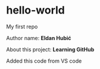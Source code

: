 # hello-world
My first repo

Author name: **Eldan Hubić**

About this project: **Learning GitHub**


Added this code from VS code